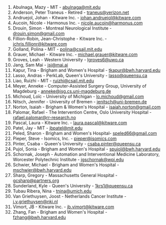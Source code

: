 <!-- PLEASE DO NOT EDIT THIS FILE: IT IS MAINTAINED BY THE ORGANIZERS BASED ON ACTUAL REGISTRATIONS -->

1. Abulnaga, Mazy - MIT - abulnaga@mit.edu
1. Anderson, Peter Traneus - Retired - traneus@verizon.net
1. Andruejol, Johan - Kitware Inc. - johan.andruejol@kitware.com
1. Aucoin, Nicole - Harmonus Inc. - nicole.aucoin@harmonus.com
1. Drouin, Simon  - 	Montreal Neurological Institute - 	drouin.simon@gmail.com
1. Fillion-Robin, Jean-Christophe - 	Kitware Inc. - 	jchris.fillionr@kitware.com
1. Golland, Polina - MIT - polina@csail.mit.edu
1. Grauer, Michael - 	Kitware Inc.	 - michael.grauer@kitware.com
1. Groves, Leah - Western University - lgroves6@uwo.ca
1. Jang, Sam	Mai - jsj@mai.ai
1. Kapur, Tina - Brigham and Women's Hospital - tkapur@bwh.harvard.edu
1. Lasso, Andras  - 	PerkLab, Queen's University - lasso@queensu.ca
1. Liao, Ruizhi - MIT - ruizhi@csail.mit.edu
1. Meyer, Anneke - Computer-Assisted Surgery Group, University of Magdeburg - anneke@isg.cs.uni-magdeburg.de
1. Michoud, Loïc - University of Michigan - lo.michoud@gmail.com
1. Nitsch, Jennifer -  	University of Bremen - jenitsch@uni-bremen.de
1. Norton, Isaiah  - 	Brigham & Women's Hospital - isaiah.norton@gmail.com
1. Palomar, Rafael - The Intervention Centre, Oslo University Hospital - rafael.palomar@rr-research.no
1. Pascal, Laura  - 	Kitware Inc.  - 	laura.pascal@kitware.com
1. Patel, Jay - MIT - jbpatel@mit.edu
1. Peled, Sharon - Brigham and Women's Hospital- speled66@gmail.com
1. Pieper, Steve - Isomics, Inc. - pieper@isomics.com
1. Pinter, Csaba - Queen's University - csaba.pinter@queensu.ca
1. Pujol, Sonia - Brigham and Women's Hospital  - 	spujol@bwh.harvard.edu
1. Schornak, Joseph - Automation and Interventional Medicine Laboratory, Worcester Polytechnic Institute - jgschornak@wpi.edu
1. Schwier, Michael - Brigham and Women's Hospital - mschwier@bwh.harvard.edu
1. Sharp, Gregory	- Massachusetts General Hospital - gcsharp@partners.org
1. Sunderland, Kyle -	Queen's University - 1krs1@queensu.ca
1. Tubau Ribera, Nina - tnina@umich.edu
1. Van Griethuysen, Joost  - 	Netherlands Cancer Institute - 	j.v.griethuysen@nki.nl
1. Vimort, JB  - Kitware Inc.	 - jb.vimort@kitware.com
1. Zhang, Fan  - Brigham and Women's Hospital - 	fzhang@bwh.harvard.edu
